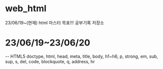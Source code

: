 # web_html
23/06/19~(현재) html 마스터 목표!!! 공부기록 저장소

# 23/06/19~23/06/20
--
HTML5 doctype, html, head, meta, title, body,
h1~h6, p, strong, em, sub, sup, s, del, code, blockquote, q,
address, hr
